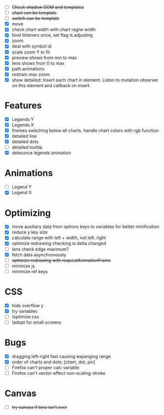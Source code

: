 - [ ] ~~Check shadow DOM and templates~~
- [ ] ~~chart can be template~~
- [ ] ~~switch can be template~~
- [x] move
- [x] check chart width with chart ragne width
- [x] bind listeners once, set flag is adjusting
- [x] zoom
- [x] deal with symbol id
- [x] scale zoom Y to fit
- [x] preview shows from min to max
- [x] lens shows from 0 to max
- [x] path animations
- [x] restrain max zoom
- [x] show detailed: Insert each chart in element. Listen to mutation observer on this element and callback on insert.

# Features
- [x] Legends Y
- [x] Legends X
- [x] themes switching below all charts. handle chart colors with rgb function
- [x] detailed line
- [x] detailed dots
- [ ] detailed tooltip
- [x] debounce legends animation 

# Animations
- [ ] Legend Y
- [x] Legend X

# Optimizing
- [x] move auxiliary data from options keys to variables for better minification
- [x] reduce y key size
- [x] calculate range with left + width, not left..right
- [x] optimize redrawing checking is delta changed
- [ ] lens check edge maximum?
- [x] fetch data asynchronously
- [ ] ~~optimize redrawing with requestAnimationFrame~~
- [ ] minimize js
- [ ] minimize ref keys

# CSS
- [x] hide overflow y
- [x] try variables
- [ ] !optimize css
- [ ] !adopt for small screens

# Bugs
- [x] dragging left-right fast causing expanging range
- [x] order of charts and dots: [chart, dot, pin]
- [ ] Firefox can't proper calc variable
- [ ] Firefox can't vector-effect non-scaling-stroke

# Canvas
- [ ] ~~try canvas if time isn't over~~